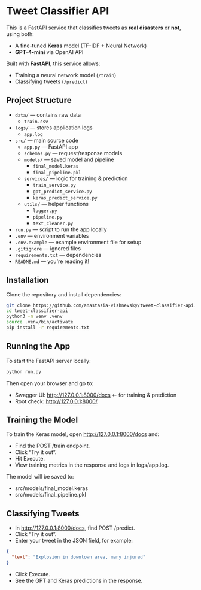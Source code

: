 # Tweet Classifier API

This is a FastAPI service that classifies tweets as **real disasters** or **not**, using both:
- A fine-tuned **Keras** model (TF-IDF + Neural Network)
- **GPT-4-mini** via OpenAI API

Built with **FastAPI**, this service allows:
- Training a neural network model (`/train`)
- Classifying tweets (`/predict`)

##  Project Structure

- `data/` — contains raw data  
  - `train.csv`
- `logs/` — stores application logs  
  - `app.log`
- `src/` — main source code  
  - `app.py` — FastAPI app  
  - `schemas.py` — request/response models  
  - `models/` — saved model and pipeline  
    - `final_model.keras`  
    - `final_pipeline.pkl`  
  - `services/` — logic for training & prediction  
    - `train_service.py`  
    - `gpt_predict_service.py`  
    - `keras_predict_service.py`  
  - `utils/` — helper functions  
    - `logger.py`  
    - `pipeline.py`  
    - `text_cleaner.py`
- `run.py` — script to run the app locally
- `.env` — environment variables  
- `.env.example` — example environment file for setup  
- `.gitignore` — ignored files  
- `requirements.txt` — dependencies  
- `README.md` — you're reading it!

##  Installation

Clone the repository and install dependencies:

```bash
git clone https://github.com/anastasia-vishnevsky/tweet-classifier-api.git
cd tweet-classifier-api
python3 -m venv .venv
source .venv/bin/activate
pip install -r requirements.txt
```

## Running the App

To start the FastAPI server locally:

```bash
python run.py
```
Then open your browser and go to:
- Swagger UI: http://127.0.0.1:8000/docs ←  for training & prediction
- Root check: http://127.0.0.1:8000/

## Training the Model

To train the Keras model, open http://127.0.0.1:8000/docs and:
- Find the POST /train endpoint.
- Click “Try it out”.
- Hit Execute.
- View training metrics in the response and logs in logs/app.log.

The model will be saved to:
- src/models/final_model.keras
- src/models/final_pipeline.pkl

## Classifying Tweets

- In http://127.0.0.1:8000/docs, find POST /predict.
- Click “Try it out”.
- Enter your tweet in the JSON field, for example:
```json
{
  "text": "Explosion in downtown area, many injured"
}
```
- Click Execute.
- See the GPT and Keras predictions in the response.